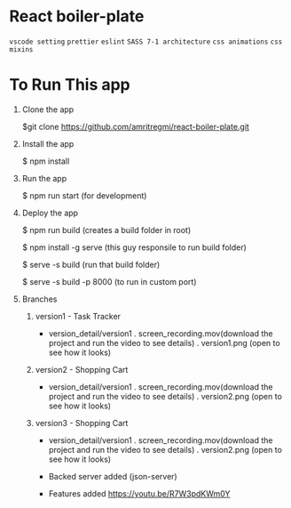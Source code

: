 # React boiler-plate

`vscode setting`
`prettier`
`eslint`
`SASS 7-1 architecture`
`css animations`
`css mixins`

# To Run This app

1. Clone the app

   $git clone https://github.com/amritregmi/react-boiler-plate.git

2. Install the app

   $ npm install

3. Run the app

   $ npm run start (for development)

4. Deploy the app

   $ npm run build (creates a build folder in root)

   $ npm install -g serve (this guy responsile to run build folder)

   $ serve -s build (run that build folder)

   $ serve -s build -p 8000 (to run in custom port)

5. Branches

   1. version1 - Task Tracker

      - version_detail/version1
        . screen_recording.mov(download the project and run the video to see details)
        . version1.png (open to see how it looks)

   2. version2 - Shopping Cart

      - version_detail/version1
        . screen_recording.mov(download the project and run the video to see details)
        . version2.png (open to see how it looks)

   3. version3 - Shopping Cart

      - version_detail/version1
        . screen_recording.mov(download the project and run the video to see details)
        . version2.png (open to see how it looks)

      - Backed server added (json-server)
      - Features added
   https://youtu.be/R7W3pdKWm0Y
